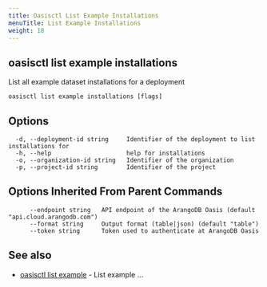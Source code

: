 ```yaml
---
title: Oasisctl List Example Installations
menuTitle: List Example Installations
weight: 18
---
```

## oasisctl list example installations

List all example dataset installations for a deployment

```
oasisctl list example installations [flags]
```

## Options
```
  -d, --deployment-id string     Identifier of the deployment to list installations for
  -h, --help                     help for installations
  -o, --organization-id string   Identifier of the organization
  -p, --project-id string        Identifier of the project
```

## Options Inherited From Parent Commands
```
      --endpoint string   API endpoint of the ArangoDB Oasis (default "api.cloud.arangodb.com")
      --format string     Output format (table|json) (default "table")
      --token string      Token used to authenticate at ArangoDB Oasis
```

## See also
* [oasisctl list example](list-example.md)	 - List example ...

